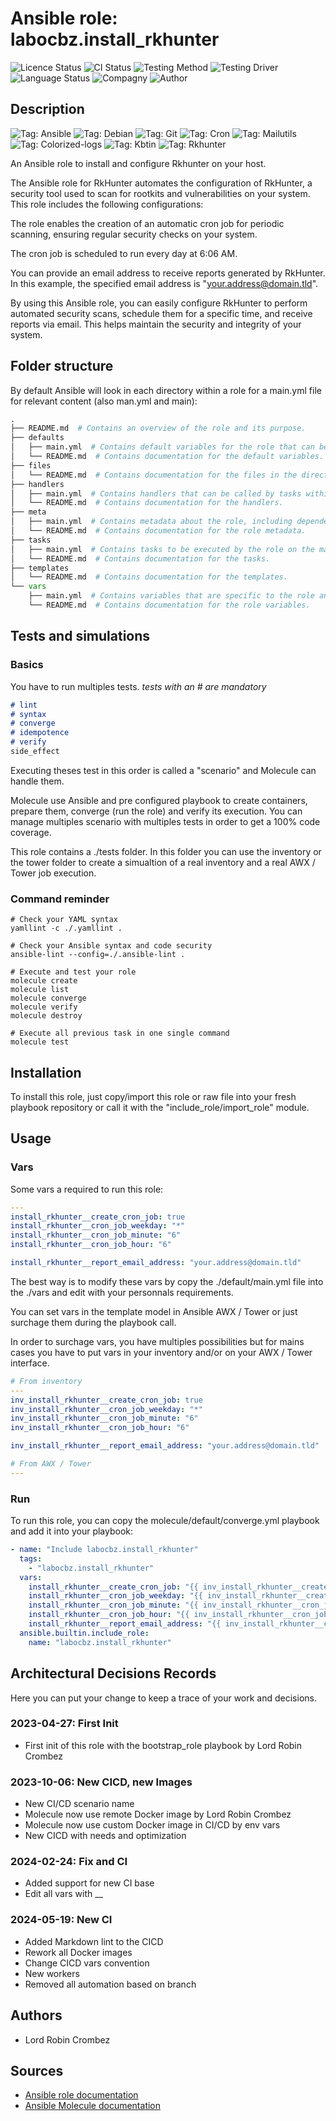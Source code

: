 # Ansible role: labocbz.install_rkhunter

![Licence Status](https://img.shields.io/badge/licence-MIT-brightgreen)
![CI Status](https://img.shields.io/badge/CI-success-brightgreen)
![Testing Method](https://img.shields.io/badge/Testing%20Method-Ansible%20Molecule-blueviolet)
![Testing Driver](https://img.shields.io/badge/Testing%20Driver-docker-blueviolet)
![Language Status](https://img.shields.io/badge/language-Ansible-red)
![Compagny](https://img.shields.io/badge/Compagny-Labo--CBZ-blue)
![Author](https://img.shields.io/badge/Author-Lord%20Robin%20Cbz-blue)

## Description

![Tag: Ansible](https://img.shields.io/badge/Tech-Ansible-orange)
![Tag: Debian](https://img.shields.io/badge/Tech-Debian-orange)
![Tag: Git](https://img.shields.io/badge/Tech-Git-orange)
![Tag: Cron](https://img.shields.io/badge/Tech-Cron-orange)
![Tag: Mailutils](https://img.shields.io/badge/Tech-Mailutils-orange)
![Tag: Colorized-logs](https://img.shields.io/badge/Tech-Colorized--logs-orange)
![Tag: Kbtin](https://img.shields.io/badge/Tech-Kbtin-orange)
![Tag: Rkhunter](https://img.shields.io/badge/Tech-Rkhunter-orange)

An Ansible role to install and configure Rkhunter on your host.

The Ansible role for RkHunter automates the configuration of RkHunter, a security tool used to scan for rootkits and vulnerabilities on your system. This role includes the following configurations:

The role enables the creation of an automatic cron job for periodic scanning, ensuring regular security checks on your system.

The cron job is scheduled to run every day at 6:06 AM.

You can provide an email address to receive reports generated by RkHunter. In this example, the specified email address is "<your.address@domain.tld>".

By using this Ansible role, you can easily configure RkHunter to perform automated security scans, schedule them for a specific time, and receive reports via email. This helps maintain the security and integrity of your system.

## Folder structure

By default Ansible will look in each directory within a role for a main.yml file for relevant content (also man.yml and main):

```PYTHON
.
├── README.md  # Contains an overview of the role and its purpose.
├── defaults
│   ├── main.yml  # Contains default variables for the role that can be overridden by users.
│   └── README.md  # Contains documentation for the default variables.
├── files
│   └── README.md  # Contains documentation for the files in the directory.
├── handlers
│   ├── main.yml  # Contains handlers that can be called by tasks within the role.
│   └── README.md  # Contains documentation for the handlers.
├── meta
│   ├── main.yml  # Contains metadata about the role, including dependencies and supported platforms.
│   └── README.md  # Contains documentation for the role metadata.
├── tasks
│   ├── main.yml  # Contains tasks to be executed by the role on the managed nodes.
│   └── README.md  # Contains documentation for the tasks.
├── templates
│   └── README.md  # Contains documentation for the templates.
└── vars
    ├── main.yml  # Contains variables that are specific to the role and are not meant to be overridden.
    └── README.md  # Contains documentation for the role variables.
```

## Tests and simulations

### Basics

You have to run multiples tests. *tests with an # are mandatory*

```MARKDOWN
# lint
# syntax
# converge
# idempotence
# verify
side_effect
```

Executing theses test in this order is called a "scenario" and Molecule can handle them.

Molecule use Ansible and pre configured playbook to create containers, prepare them, converge (run the role) and verify its execution.
You can manage multiples scenario with multiples tests in order to get a 100% code coverage.

This role contains a ./tests folder. In this folder you can use the inventory or the tower folder to create a simualtion of a real inventory and a real AWX / Tower job execution.

### Command reminder

```SHELL
# Check your YAML syntax
yamllint -c ./.yamllint .

# Check your Ansible syntax and code security
ansible-lint --config=./.ansible-lint .

# Execute and test your role
molecule create
molecule list
molecule converge
molecule verify
molecule destroy

# Execute all previous task in one single command
molecule test
```

## Installation

To install this role, just copy/import this role or raw file into your fresh playbook repository or call it with the "include_role/import_role" module.

## Usage

### Vars

Some vars a required to run this role:

```YAML
---
install_rkhunter__create_cron_job: true
install_rkhunter__cron_job_weekday: "*"
install_rkhunter__cron_job_minute: "6"
install_rkhunter__cron_job_hour: "6"

install_rkhunter__report_email_address: "your.address@domain.tld"

```

The best way is to modify these vars by copy the ./default/main.yml file into the ./vars and edit with your personnals requirements.

You can set vars in the template model in Ansible AWX / Tower or just surchage them during the playbook call.

In order to surchage vars, you have multiples possibilities but for mains cases you have to put vars in your inventory and/or on your AWX / Tower interface.

```YAML
# From inventory
---
inv_install_rkhunter__create_cron_job: true
inv_install_rkhunter__cron_job_weekday: "*"
inv_install_rkhunter__cron_job_minute: "6"
inv_install_rkhunter__cron_job_hour: "6"

inv_install_rkhunter__report_email_address: "your.address@domain.tld"

```

```YAML
# From AWX / Tower
---

```

### Run

To run this role, you can copy the molecule/default/converge.yml playbook and add it into your playbook:

```YAML
- name: "Include labocbz.install_rkhunter"
  tags:
    - "labocbz.install_rkhunter"
  vars:
    install_rkhunter__create_cron_job: "{{ inv_install_rkhunter__create_cron_job }}"
    install_rkhunter__cron_job_weekday: "{{ inv_install_rkhunter__create_cron_job }}"
    install_rkhunter__cron_job_minute: "{{ inv_install_rkhunter__cron_job_minute }}"
    install_rkhunter__cron_job_hour: "{{ inv_install_rkhunter__cron_job_hour }}"
    install_rkhunter__report_email_address: "{{ inv_install_rkhunter__create_cron_job }}"
  ansible.builtin.include_role:
    name: "labocbz.install_rkhunter"
```

## Architectural Decisions Records

Here you can put your change to keep a trace of your work and decisions.

### 2023-04-27: First Init

* First init of this role with the bootstrap_role playbook by Lord Robin Crombez

### 2023-10-06: New CICD, new Images

* New CI/CD scenario name
* Molecule now use remote Docker image by Lord Robin Crombez
* Molecule now use custom Docker image in CI/CD by env vars
* New CICD with needs and optimization

### 2024-02-24: Fix and CI

* Added support for new CI base
* Edit all vars with __

### 2024-05-19: New CI

* Added Markdown lint to the CICD
* Rework all Docker images
* Change CICD vars convention
* New workers
* Removed all automation based on branch

## Authors

* Lord Robin Crombez

## Sources

* [Ansible role documentation](https://docs.ansible.com/ansible/latest/playbook_guide/playbooks_reuse_roles.html)
* [Ansible Molecule documentation](https://molecule.readthedocs.io/)

